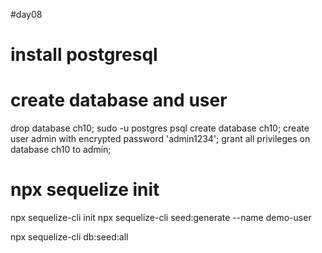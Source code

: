 #day08
# install postgresql 

# create database and user 
drop database ch10;
sudo -u postgres psql
create database ch10;
create user admin with encrypted password 'admin1234';
grant all privileges on database ch10 to admin;

# npx sequelize init 
npx sequelize-cli init
npx sequelize-cli seed:generate --name demo-user

npx sequelize-cli db:seed:all

